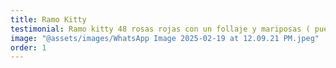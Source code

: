 ```yaml
---
title: Ramo Kitty
testimonial: Ramo kitty 48 rosas rojas con un follaje y mariposas ( puedes elegir color de rosa segun a disponibilidad de tonos )
image: "@assets/images/WhatsApp Image 2025-02-19 at 12.09.21 PM.jpeg"
order: 1
---
```


